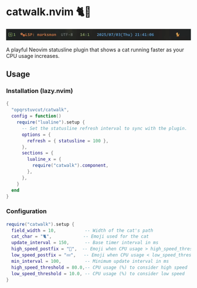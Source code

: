# catwalk.nvim 🐈💨

![demo](https://raw.githubusercontent.com/opqrstuvcut/catwalk.nvim/refs/heads/main/images/demo.gif)

A playful Neovim statusline plugin that shows a cat running faster as your CPU usage increases.

## Usage

### Installation (lazy.nvim)

```lua
{
  "opqrstuvcut/catwalk",
  config = function()
    require("lualine").setup {
      -- Set the statusline refresh interval to sync with the plugin.
      options = {
        refresh = { statusline = 100 },
      },
      sections = {
        lualine_x = {
          require("catwalk").component,
        },
      },
    }
  end
}
```

### Configuration

```lua
require("catwalk").setup {
  field_width = 10,           -- Width of the cat's path
  cat_char = "🐈",            -- Emoji used for the cat
  update_interval = 150,      -- Base timer interval in ms
  high_speed_postfix = "💨",  -- Emoji when CPU usage > high_speed_threshold
  low_speed_postfix = "💤",   -- Emoji when CPU usage < low_speed_threshold
  min_interval = 100,         -- Minimum update interval in ms
  high_speed_threshold = 80.0,-- CPU usage (%) to consider high speed
  low_speed_threshold = 10.0, -- CPU usage (%) to consider low speed
}
```

